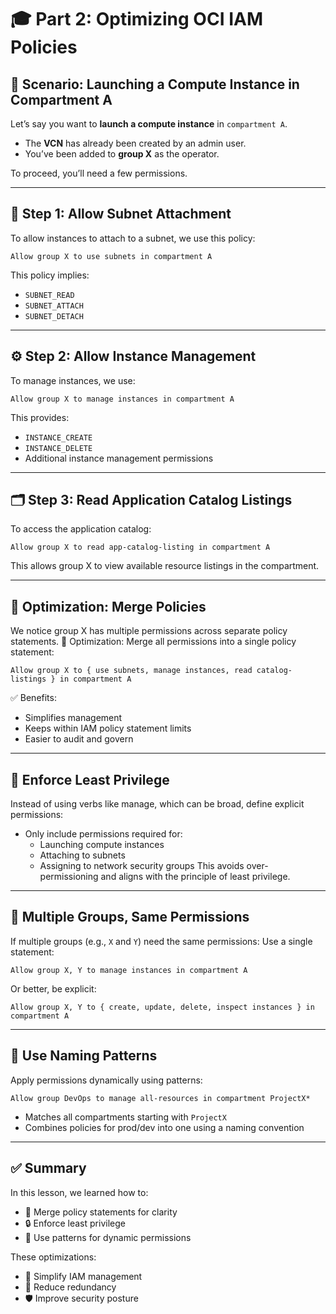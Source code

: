 # 🎓 Part 2: Optimizing OCI IAM Policies


## 🧩 Scenario: Launching a Compute Instance in Compartment A

Let’s say you want to **launch a compute instance** in `compartment A`.

- The **VCN** has already been created by an admin user.
- You’ve been added to **group X** as the operator.

To proceed, you’ll need a few permissions.

---

## 🔐 Step 1: Allow Subnet Attachment

To allow instances to attach to a subnet, we use this policy:

```text
Allow group X to use subnets in compartment A
```

This policy implies:
- `SUBNET_READ`
- `SUBNET_ATTACH`
- `SUBNET_DETACH`

---

## ⚙️ Step 2: Allow Instance Management

To manage instances, we use:

```text
Allow group X to manage instances in compartment A
```

This provides:
- `INSTANCE_CREATE`
- `INSTANCE_DELETE`
- Additional instance management permissions

---

## 🗂 Step 3: Read Application Catalog Listings

To access the application catalog:

```text
Allow group X to read app-catalog-listing in compartment A
```

This allows group X to view available resource listings in the compartment.

---

## 🔄 Optimization: Merge Policies
We notice group X has multiple permissions across separate policy statements.
🔧 Optimization: Merge all permissions into a single policy statement:

```text
Allow group X to { use subnets, manage instances, read catalog-listings } in compartment A
```

✅ Benefits:
- Simplifies management
- Keeps within IAM policy statement limits
- Easier to audit and govern

---

## 🔐 Enforce Least Privilege
Instead of using verbs like manage, which can be broad, define explicit permissions:
  - Only include permissions required for:
    - Launching compute instances
    - Attaching to subnets
    - Assigning to network security groups
This avoids over-permissioning and aligns with the principle of least privilege.

---

## 👥 Multiple Groups, Same Permissions
If multiple groups (e.g., `X` and `Y`) need the same permissions:
Use a single statement:

```text
Allow group X, Y to manage instances in compartment A
```

Or better, be explicit:

```text
Allow group X, Y to { create, update, delete, inspect instances } in compartment A
```

---

## 🧠 Use Naming Patterns
Apply permissions dynamically using patterns:

```text
Allow group DevOps to manage all-resources in compartment ProjectX*
```
- Matches all compartments starting with `ProjectX`
- Combines policies for prod/dev into one using a naming convention

---

## ✅ Summary
In this lesson, we learned how to:
 - 🔗 Merge policy statements for clarity
 - 🔒 Enforce least privilege
 - 🧠 Use patterns for dynamic permissions

These optimizations:
- 🔄 Simplify IAM management
- 🧼 Reduce redundancy
- 🛡 Improve security posture
